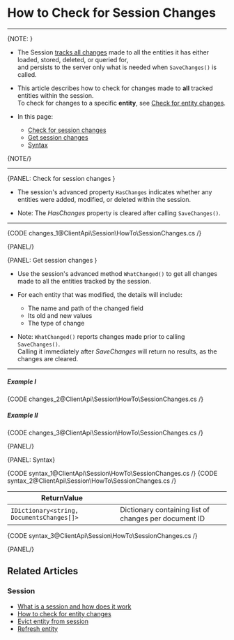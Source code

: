 # How to Check for Session Changes
---

{NOTE: }

* The Session [tracks all changes](../../../client-api/session/what-is-a-session-and-how-does-it-work#tracking-changes) 
  made to all the entities it has either loaded, stored, deleted, or queried for,  
  and persists to the server only what is needed when `SaveChanges()` is called.

* This article describes how to check for changes made to **all** tracked entities within the session.  
  To check for changes to a specific **entity**, see [Check for entity changes](../../../client-api/session/how-to/check-if-entity-has-changed).
 
* In this page:
  * [Check for session changes](../../../client-api/session/how-to/check-if-there-are-any-changes-on-a-session#check-for-session-changes)
  * [Get session changes](../../../client-api/session/how-to/check-if-there-are-any-changes-on-a-session#get-session-changes)
  * [Syntax](../../../client-api/session/how-to/check-if-there-are-any-changes-on-a-session#syntax)

{NOTE/}

---

{PANEL: Check for session changes }

* The session's advanced property `HasChanges` indicates whether any entities were added, modified, or deleted within the session.

* Note: The _HasChanges_ property is cleared after calling `SaveChanges()`.

---

{CODE changes_1@ClientApi\Session\HowTo\SessionChanges.cs /}

{PANEL/}

{PANEL: Get session changes }

* Use the session's advanced method `WhatChanged()` to get all changes made to all the entities tracked by the session.

* For each entity that was modified, the details will include:  
  * The name and path of the changed field   
  * Its old and new values  
  * The type of change  
  
* Note: `WhatChanged()` reports changes made prior to calling `SaveChanges()`.  
  Calling it immediately after _SaveChanges_ will return no results, as the changes are cleared.

---

##### Example I

{CODE changes_2@ClientApi\Session\HowTo\SessionChanges.cs /}

##### Example II

{CODE changes_3@ClientApi\Session\HowTo\SessionChanges.cs /}

{PANEL/}

{PANEL: Syntax}

{CODE syntax_1@ClientApi\Session\HowTo\SessionChanges.cs /}
{CODE syntax_2@ClientApi\Session\HowTo\SessionChanges.cs /}

| ReturnValue                               |                                                       |
|-------------------------------------------|-------------------------------------------------------|
| `IDictionary<string, DocumentsChanges[]>` | Dictionary containing list of changes per document ID |

{CODE syntax_3@ClientApi\Session\HowTo\SessionChanges.cs /}

{PANEL/}

## Related Articles

### Session

- [What is a session and how does it work](../../../client-api/session/what-is-a-session-and-how-does-it-work)
- [How to check for entity changes](../../../client-api/session/how-to/check-if-entity-has-changed)
- [Evict entity from session](../../../client-api/session/how-to/evict-entity-from-a-session)
- [Refresh entity](../../../client-api/session/how-to/refresh-entity)
